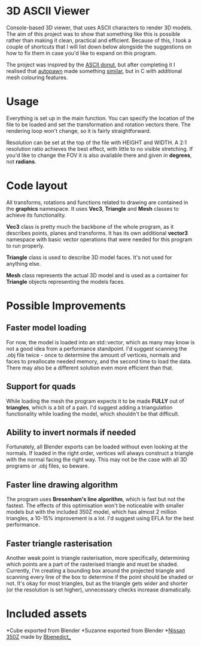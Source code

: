 # 3D ASCII Viewer 
Console-based 3D viewer, that uses ASCII characters to render 3D models. 
The aim of this project was to show that something like this is possible rather than making it clean, practical and efficient. Because of this, I took a couple of shortcuts that I will list down below alongside the suggestions on how to fix them in case you'd like to expand on this program.

The project was inspired by the [ASCII donut](https://www.a1k0n.net/2006/09/15/obfuscated-c-donut.html), but after completing it I realised that [autopawn](https://github.com/autopawn) made something [similar](https://github.com/autopawn/3d-ascii-viewer), but in C with additional mesh colouring features.

# Usage
Everything is set up in the main function. You can specify the location of the file to be loaded and set the transformation and rotation vectors there. The rendering loop won't change, so it is fairly straightforward.

Resolution can be set at the top of the file with HEIGHT and WIDTH. A 2:1 resolution ratio achieves the best effect, with little to no visible stretching. If you'd like to change the FOV it is also available there and given in **degrees**, not **radians**.

# Code layout
All transforms, rotations and functions related to drawing are contained in the **graphics** namespace. It uses **Vec3**, **Triangle** and **Mesh** classes to achieve its functionality.

**Vec3** class is pretty much the backbone of the whole program, as it describes points, planes and transforms. It has its own additional **vector3** namespace with basic vector operations that were needed for this program to run properly.

**Triangle** class is used to describe 3D model faces. It's not used for anything else.

**Mesh** class represents the actual 3D model and is used as a container for **Triangle** objects representing the models faces.

# Possible Improvements
## Faster model loading
For now, the model is loaded into an std::vector, which as many may know is not a good idea from a performance standpoint. I'd suggest scanning the .obj file twice - once to determine the amount of vertices, normals and faces to preallocate needed memory, and the second time to load the data. There may also be a different solution even more efficient than that.

## Support for quads
While loading the mesh the program expects it to be made **FULLY** out of **triangles**, which is a bit of a pain. I'd suggest adding a triangulation functionality while loading the model, which shouldn't be that difficult.

## Ability to invert normals if needed
Fortunately, all Blender exports can be loaded without even looking at the normals. If loaded in the right order, vertices will always construct a triangle with the normal facing the right way. This may not be the case with all 3D programs or .obj files, so beware.

## Faster line drawing algorithm
The program uses **Bresenham's line algorithm**, which is fast but not the fastest. The effects of this optimisation won't be noticeable with smaller models but with the included 350Z model, which has almost 2 million triangles, a 10-15% improvement is a lot. I'd suggest using EFLA for the best performance.

## Faster triangle rasterisation
Another weak point is triangle rasterisation, more specifically, determining which points are a part of the rasterised triangle and must be shaded. Currently, I'm creating a bounding box around the projected triangle and scanning every line of the box to determine if the point should be shaded or not. It's okay for most triangles, but as the triangle gets wider and shorter (or the resolution is set higher), unnecessary checks increase dramatically.

# Included assets
*Cube exported from Blender
*Suzanne exported from Blender
*[Nissan 350Z](https://www.turbosquid.com/3d-models/nissan-350z-japanese-sports-coupe-with-interior-model-3d-model-2049724) made by [Bbenedict_](https://www.turbosquid.com/Search/Artists/Bbenedict_)
